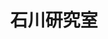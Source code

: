 ---
# ホームページのタイトルは空にしてサイトタイトルを使用
title: 石川研究室
type: landing

sections:
  # Hero Block: 研究室のメイン紹介
  - block: hero
    content:
      title: __石川研究室__
      image:
        filename: welcome.png
      text: |
        **静岡大学 情報学部**

        人と人、人と技術の関わり方を理解し、誰もが幸せに暮らせる社会を実現するための研究に取り組んでいます。
    design:
      background:
        image_darken: 0.7
        text_color_light: false

  # About Block: 研究室の簡単な紹介文
  - block: markdown
    id: about
    content:
      title: 研究室について
      text: |
        静岡大学情報学部の石川翔吾研究室では、インタラクションの理解を通してフィールドの多様性を学び、共同創造によって誰もがWell-beingになるための仕組みを創造することを目指して研究を実施しています。

        主な研究分野として、以下のテーマに取り組んでいます：

        - **個人伴走型Well-being copilot技術**：テクノロジーによって誰もがWell-beingを享受することを目的に、人-人や人-機械のインタラクションにおける目標達成支援の仕組みを研究
        - **AI技術を活用した障害のある当事者・ケア従事者支援**：障害のある人の生活に伴走しリカバリーを促すためのAI技術を活用したセルフケア支援システム、ケア従事者のケアスキル向上のためのケアサポートシステムの開発
        - **ナラティブの理解と共同創造**：多様な共生社会における当事者のナラティブを理解する技術開発と、当事者と共に生きやすい仕組みの創造
        - **XR技術を活用した心の理解と社会的実践**：VRやメタバース技術を活用したPX(Patient eXperience)体験プラットフォームの開発と経験拡張の効果検証
    design:
      columns: '1'

  # People Block: チームメンバーへのリンク
  - block: markdown
    id: members
    content:
      title: メンバー紹介
      text: |
        {{% cta cta_link="./members/" cta_text="メンバー一覧を見る →" %}}
    design:
      columns: '1'

  # Publications Collection Block: 最近の出版物
  - block: collection
    id: publications
    content:
      title: 最近の研究成果
      text: ''
      count: 5
      filters:
        folders:
          - publication
        exclude_featured: false
      order: desc
    design:
      view: citation
      columns: '1'

  # Contact Block: 連絡先情報
  - block: contact
    id: contact
    content:
      title: お問い合わせ
      email: ishikawa-s[@]inf.shizuoka.ac.jp
      address:
        street: 中央区 城北 3-5-1
        city: 浜松市
        region: 静岡県
        postcode: '432-8011'
        country: 日本
        country_code: JP
      autolink: true
    design:
      columns: '1'
--- 